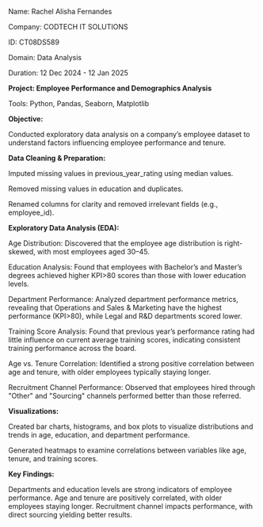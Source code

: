 Name: Rachel Alisha Fernandes

Company: CODTECH IT SOLUTIONS

ID: CT08DS589

Domain: Data Analysis

Duration: 12 Dec 2024 - 12 Jan 2025

**Project: Employee Performance and Demographics Analysis**

Tools: Python, Pandas, Seaborn, Matplotlib

**Objective:**

Conducted exploratory data analysis on a company’s employee dataset to understand factors influencing employee performance and tenure.

**Data Cleaning & Preparation:**

Imputed missing values in previous_year_rating using median values.

Removed missing values in education and duplicates.

Renamed columns for clarity and removed irrelevant fields (e.g., employee_id).

**Exploratory Data Analysis (EDA):**

Age Distribution: Discovered that the employee age distribution is right-skewed, with most employees aged 30–45.

Education Analysis: Found that employees with Bachelor’s and Master’s degrees achieved higher KPI>80 scores than those with lower education levels.

Department Performance: Analyzed department performance metrics, revealing that Operations and Sales & Marketing have the highest performance (KPI>80), while Legal and R&D departments scored lower.

Training Score Analysis: Found that previous year’s performance rating had little influence on current average training scores, indicating consistent training performance across the board.

Age vs. Tenure Correlation: Identified a strong positive correlation between age and tenure, with older employees typically staying longer.

Recruitment Channel Performance: Observed that employees hired through "Other" and "Sourcing" channels performed better than those referred.

**Visualizations:**

Created bar charts, histograms, and box plots to visualize distributions and trends in age, education, and department performance.

Generated heatmaps to examine correlations between variables like age, tenure, and training scores.

**Key Findings:**

Departments and education levels are strong indicators of employee performance.
Age and tenure are positively correlated, with older employees staying longer.
Recruitment channel impacts performance, with direct sourcing yielding better results.
